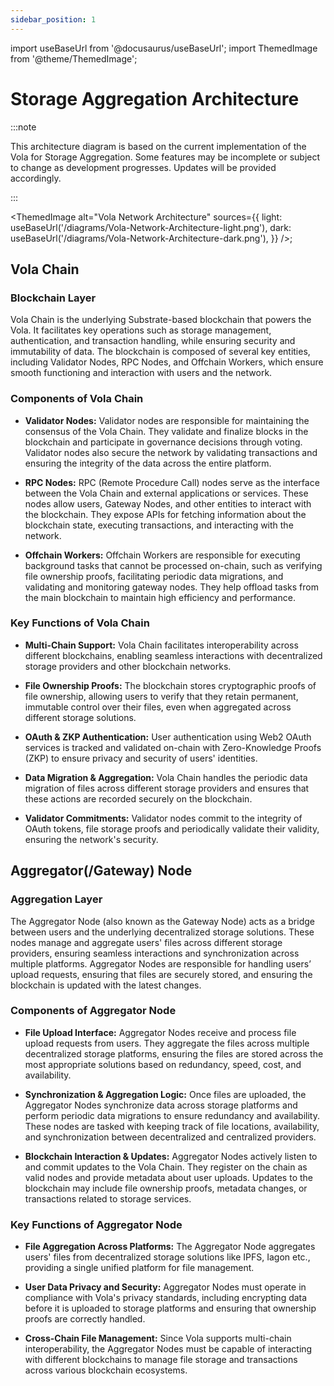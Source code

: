 ```yaml
---
sidebar_position: 1
---
```


import useBaseUrl from '@docusaurus/useBaseUrl';
import ThemedImage from '@theme/ThemedImage';

# Storage Aggregation Architecture

:::note

This architecture diagram is based on the current implementation of the Vola for Storage Aggregation. Some features may be incomplete or subject to change as development progresses. Updates will be provided accordingly.

:::

<ThemedImage
alt="Vola Network Architecture"
sources={{
    light: useBaseUrl('/diagrams/Vola-Network-Architecture-light.png'),
    dark: useBaseUrl('/diagrams/Vola-Network-Architecture-dark.png'),
  }}
/>;

## Vola Chain

### Blockchain Layer

Vola Chain is the underlying Substrate-based blockchain that powers the Vola. It facilitates key operations such as storage management, authentication, and transaction handling, while ensuring security and immutability of data. The blockchain is composed of several key entities, including Validator Nodes, RPC Nodes, and Offchain Workers, which ensure smooth functioning and interaction with users and the network.

### Components of Vola Chain

- **Validator Nodes:**
  Validator nodes are responsible for maintaining the consensus of the Vola Chain. They validate and finalize blocks in the blockchain and participate in governance decisions through voting. Validator nodes also secure the network by validating transactions and ensuring the integrity of the data across the entire platform.

- **RPC Nodes:**
  RPC (Remote Procedure Call) nodes serve as the interface between the Vola Chain and external applications or services. These nodes allow users, Gateway Nodes, and other entities to interact with the blockchain. They expose APIs for fetching information about the blockchain state, executing transactions, and interacting with the network.

- **Offchain Workers:**
  Offchain Workers are responsible for executing background tasks that cannot be processed on-chain, such as verifying file ownership proofs, facilitating periodic data migrations, and validating and monitoring gateway nodes. They help offload tasks from the main blockchain to maintain high efficiency and performance.

### Key Functions of Vola Chain

- **Multi-Chain Support:**
  Vola Chain facilitates interoperability across different blockchains, enabling seamless interactions with decentralized storage providers and other blockchain networks.

- **File Ownership Proofs:**
  The blockchain stores cryptographic proofs of file ownership, allowing users to verify that they retain permanent, immutable control over their files, even when aggregated across different storage solutions.

- **OAuth & ZKP Authentication:**
  User authentication using Web2 OAuth services is tracked and validated on-chain with Zero-Knowledge Proofs (ZKP) to ensure privacy and security of users' identities.

- **Data Migration & Aggregation:**
  Vola Chain handles the periodic data migration of files across different storage providers and ensures that these actions are recorded securely on the blockchain.

- **Validator Commitments:**
  Validator nodes commit to the integrity of OAuth tokens, file storage proofs and periodically validate their validity, ensuring the network's security.

## Aggregator(/Gateway) Node

### Aggregation Layer

The Aggregator Node (also known as the Gateway Node) acts as a bridge between users and the underlying decentralized storage solutions. These nodes manage and aggregate users' files across different storage providers, ensuring seamless interactions and synchronization across multiple platforms. Aggregator Nodes are responsible for handling users’ upload requests, ensuring that files are securely stored, and ensuring the blockchain is updated with the latest changes.

### Components of Aggregator Node

- **File Upload Interface:**
  Aggregator Nodes receive and process file upload requests from users. They aggregate the files across multiple decentralized storage platforms, ensuring the files are stored across the most appropriate solutions based on redundancy, speed, cost, and availability.

- **Synchronization & Aggregation Logic:**
  Once files are uploaded, the Aggregator Nodes synchronize data across storage platforms and perform periodic data migrations to ensure redundancy and availability. These nodes are tasked with keeping track of file locations, availability, and synchronization between decentralized and centralized providers.

- **Blockchain Interaction & Updates:**
  Aggregator Nodes actively listen to and commit updates to the Vola Chain. They register on the chain as valid nodes and provide metadata about user uploads. Updates to the blockchain may include file ownership proofs, metadata changes, or transactions related to storage services.

### Key Functions of Aggregator Node

- **File Aggregation Across Platforms:**
  The Aggregator Node aggregates users' files from decentralized storage solutions like IPFS, Iagon etc., providing a single unified platform for file management.

- **User Data Privacy and Security:**
  Aggregator Nodes must operate in compliance with Vola's privacy standards, including encrypting data before it is uploaded to storage platforms and ensuring that ownership proofs are correctly handled.

- **Cross-Chain File Management:**
  Since Vola supports multi-chain interoperability, the Aggregator Nodes must be capable of interacting with different blockchains to manage file storage and transactions across various blockchain ecosystems.
